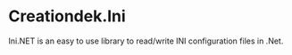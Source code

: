 # Creationdek.Ini

Ini.NET is an easy to use library to read/write INI configuration files in .Net.
